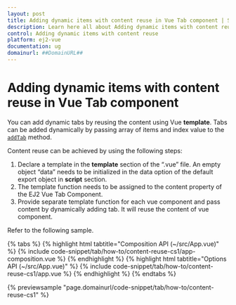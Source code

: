 ```yaml
---
layout: post
title: Adding dynamic items with content reuse in Vue Tab component | Syncfusion
description: Learn here all about Adding dynamic items with content reuse in Syncfusion Vue Tab component of Syncfusion Essential JS 2 and more.
control: Adding dynamic items with content reuse 
platform: ej2-vue
documentation: ug
domainurl: ##DomainURL##
---
```


# Adding dynamic items with content reuse in Vue Tab component

You can add dynamic tabs by reusing the content using Vue **template**. Tabs can be added dynamically by passing array of items and index value to the [`addTab`](https://ej2.syncfusion.com/vue/documentation/api/tab#addtab) method.

Content reuse can be achieved by using the following steps:
1. Declare a template in the **template** section of the “.vue” file. An empty object “data” needs to be initialized in the data option of the default export object in **script** section.
2. The template function needs to be assigned to the content property of the EJ2 Vue Tab Component.
3. Provide separate template function for each vue component
and pass content by dynamically adding tab. It will reuse the content of vue component.

Refer to the following sample.

{% tabs %}
{% highlight html tabtitle="Composition API (~/src/App.vue)" %}
{% include code-snippet/tab/how-to/content-reuse-cs1/app-composition.vue %}
{% endhighlight %}
{% highlight html tabtitle="Options API (~/src/App.vue)" %}
{% include code-snippet/tab/how-to/content-reuse-cs1/app.vue %}
{% endhighlight %}
{% endtabs %}
        
{% previewsample "page.domainurl/code-snippet/tab/how-to/content-reuse-cs1" %}